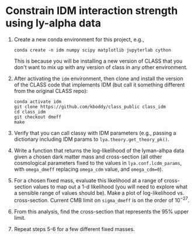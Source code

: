 # Constrain IDM interaction strength using ly-alpha data

1. Create a new conda environment for this project, e.g.,
	
	```
	conda create -n idm numpy scipy matplotlib jupyterlab cython
	```
	
	This is because you will be installing a new version of CLASS that you don't want to mix up with any version of class in any other environment. 
	
2. After activating the `idm` environment, then clone and install the version of the CLASS code that implements IDM (but call it something different from the original CLASS repo):

	```
	conda activate idm
	git clone https://github.com/kboddy/class_public class_idm
	cd class_idm
	git checkout dmeff
	make
	```
	
3. Verify that you can call classy with IDM parameters (e.g., passing a dictionary including IDM params to `lya.theory.get_theory_pk()`.

4. Write a function that returns the log-likelihood of the lyman-alhpa data given a chosen dark matter mass and cross-section (all other cosmological parameters fixed to the values in `lya.conf.lcdm_params`, with `omega_dmeff` replacing `omega_cdm` value, and `omega_cdm=0`).  

5. For a chosen fixed mass, evaluate this likelihood at a range of cross-section values to map out a 1-d likelihood (you will need to explore what a sensible range of values should be).  Make a plot of log-likelihood vs. cross-section.  Current CMB limit on `sigma_dmeff` is on the order of $10^{-27}$.

6. From this analysis, find the cross-section that represents the 95% upper limit.

7. Repeat steps 5-6 for a few different fixed masses.